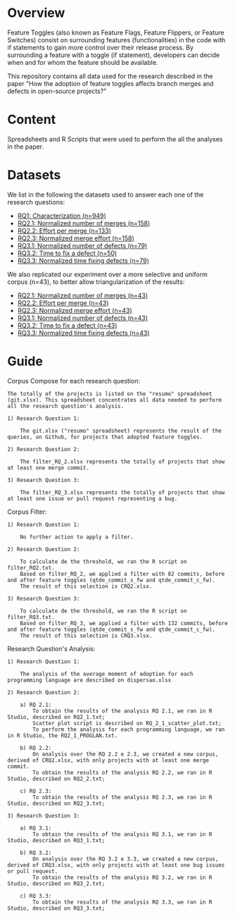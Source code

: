 Overview
========

Feature Toggles (also known as Feature Flags, Feature Flippers, or Feature Switches) consist on surrounding features (functionalities) in the code with if statements to gain more control over their release process. By surrounding a feature with a toggle (if statement), developers can decide when and for whom the feature should be available. 

This repository contains all data used for the research described in the paper "How the adoption of feature toggles affects branch merges and defects in open-source projects?"

Content
=======

Spreadsheets and R Scripts that were used to perform the all the analyses in the paper.

Datasets
========

We list in the following the datasets used to answer each one of the research questions:

- [RQ1: Characterization (n=949)](https://github.com/gems-uff/feature-toggles/raw/master/R%20Scripts/Dataset/C_cleaned.xlsx)
- [RQ2.1: Normalized number of merges (n=158)](https://github.com/gems-uff/feature-toggles/raw/master/R%20Scripts/Dataset/CRQ2_1.xlsx)
- [RQ2.2: Effort per merge (n=133)](https://github.com/gems-uff/feature-toggles/raw/master/R%20Scripts/Dataset/CRQ2_2.xlsx)
- [RQ2.3: Normalized merge effort (n=158)](https://github.com/gems-uff/feature-toggles/raw/master/R%20Scripts/Dataset/CRQ2_3.xlsx)
- [RQ3.1: Normalized number of defects (n=79)](https://github.com/gems-uff/feature-toggles/raw/master/R%20Scripts/Dataset/CRQ3_1.xlsx)
- [RQ3.2: Time to fix a defect (n=50)](https://github.com/gems-uff/feature-toggles/raw/master/R%20Scripts/Dataset/CRQ3_2.xlsx)
- [RQ3.3: Normalized time fixing defects (n=79)](https://github.com/gems-uff/feature-toggles/raw/master/R%20Scripts/Dataset/CRQ3_3.xlsx)

We also replicated our experiment over a more selective and uniform corpus (n=43), to better allow triangularization of the results:

- [RQ2.1: Normalized number of merges (n=43)](https://github.com/gems-uff/feature-toggles/raw/master/R%20Scripts/Dataset/CRQ2_1_UNIQUE.xlsx)
- [RQ2.2: Effort per merge (n=43)](https://github.com/gems-uff/feature-toggles/raw/master/R%20Scripts/Dataset/CRQ2_2_UNIQUE.xlsx)
- [RQ2.3: Normalized merge effort (n=43)](https://github.com/gems-uff/feature-toggles/raw/master/R%20Scripts/Dataset/CRQ2_3_UNIQUE.xlsx)
- [RQ3.1: Normalized number of defects (n=43)](https://github.com/gems-uff/feature-toggles/raw/master/R%20Scripts/Dataset/CRQ3_1_UNIQUE.xlsx)
- [RQ3.2: Time to fix a defect (n=43)](https://github.com/gems-uff/feature-toggles/raw/master/R%20Scripts/Dataset/CRQ3_2_UNIQUE.xlsx)
- [RQ3.3: Normalized time fixing defects (n=43)](https://github.com/gems-uff/feature-toggles/raw/master/R%20Scripts/Dataset/CRQ3_3_UNIQUE.xlsx)

Guide
=====

Corpus Compose for each research question:
	
	The totally of the projects is listed on the "resumo" spreadsheet (git.xlsx). This spreadsheet concentrates all data needed to perform all the research question's analysis. 

	1) Research Question 1:
	 
		The git.xlsx ("resumo" spreadsheet) represents the result of the queries, on Github, for projects that adopted feature toggles.
	
	2) Research Question 2:
		
		The filter_RQ_2.xlsx represents the totally of projects that show at least one merge commit.
	
	3) Research Question 3:
		
		The filter_RQ_3.xlsx represents the totally of projects that show at least one issue or pull request representing a bug.
		
Corpus Filter:

	1) Research Question 1:
	
		No further action to apply a filter.
	
	2) Research Question 2:
	
		To calculate de the threshold, we ran the R script on filter_RQ2.txt.
		Based on filter_RQ_2, we applied a filter with 82 commits, before and after feature toggles (qtde_commit_s_fw and qtde_commit_c_fw).
		The result of this selection is CRQ2.xlsx.
	
	3) Research Question 3:
	
		To calculate de the threshold, we ran the R script on filter_RQ3.txt.
		Based on filter_RQ_3, we applied a filter with 132 commits, before and after feature toggles (qtde_commit_s_fw and qtde_commit_c_fw).
		The result of this selection is CRQ3.xlsx.

Research Question's Analysis:

	1) Research Question 1:
	
		The analysis of the average moment of adoption for each programming language are described on dispersao.xlsx
		
	2) Research Question 2:
		
		a) RQ 2.1:			
			To obtain the results of the analysis RQ 2.1, we ran in R Studio, described on RQ2_1.txt;
			Scatter plot script is described on RQ_2_1_scatter_plot.txt;
			To perform the analysis for each programming language, we ran in R Studio, the RQ2_1_PROGLAN.txt.
		
		b) RQ 2.2:						
			On analysis over the RQ 2.2 e 2.3, we created a new corpus, derived of CRQ2.xlsx, with only projects with at least one merge commit.
			To obtain the results of the analysis RQ 2.2, we ran in R Studio, described on RQ2_2.txt;
		
		c) RQ 2.3:									
			To obtain the results of the analysis RQ 2.3, we ran in R Studio, described on RQ2_3.txt;
	
	3) Research Question 3:
	
		a) RQ 3.1:			
			To obtain the results of the analysis RQ 3.1, we ran in R Studio, described on RQ3_1.txt;						
		
		b) RQ 3.2:						
			On analysis over the RQ 3.2 e 3.3, we created a new corpus, derived of CRQ3.xlsx, with only projects with at least one bug issues or pull request.
			To obtain the results of the analysis RQ 3.2, we ran in R Studio, described on RQ3_2.txt;		
		
		c) RQ 3.3:									
			To obtain the results of the analysis RQ 3.3, we ran in R Studio, described on RQ3_3.txt;
	
	
